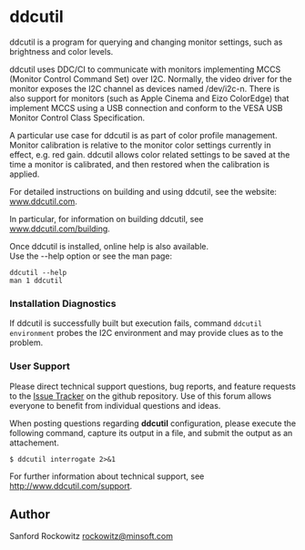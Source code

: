 ddcutil
=======

ddcutil is a program for querying and changing monitor settings, such as 
brightness and color levels.   

ddcutil uses DDC/CI to communicate with monitors implementing MCCS 
(Monitor Control Command Set) over I2C.  Normally, the video driver for the
monitor exposes the I2C channel as devices named /dev/i2c-n.  There is also
support for monitors (such as Apple Cinema and Eizo ColorEdge) that implement 
MCCS using a USB connection and conform to the VESA USB Monitor Control Class Specification. 

A particular use case for ddcutil is as part of color profile management. 
Monitor calibration is relative to the monitor color settings currently in effect, 
e.g. red gain.  ddcutil allows color related settings to be saved at the time 
a monitor is calibrated, and then restored when the calibration is applied.

For detailed instructions on building and using ddcutil, see the website: 
www.ddcutil.com. 

In particular, for information on building ddcutil, see www.ddcutil.com/building. 

Once ddcutil is installed, online help is also available.  
Use the --help option or see the man page:
~~~:
ddcutil --help
man 1 ddcutil
~~~

### Installation Diagnostics

If ddcutil is successfully built but execution fails, command `ddcutil environment` 
probes the I2C environment and may provide clues as to the problem.

### User Support

Please direct technical support questions, bug reports, and feature requests to the
[Issue Tracker](https://github.com/rockowitz/ddcutil/issues) on the github repository.
Use of this forum allows everyone to benefit from individual questions and ideas.

When posting questions regarding **ddcutil** configuration, please execute the following command,
capture its output in a file, and submit the output as an attachement.

~~~
$ ddcutil interrogate 2>&1
~~~

For further information about technical support, see http://www.ddcutil.com/support.

## Author

Sanford Rockowitz  <rockowitz@minsoft.com>
